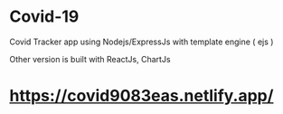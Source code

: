 # Covid-19

Covid Tracker app using Nodejs/ExpressJs with template engine ( ejs )


Other version is built with ReactJs, ChartJs

# https://covid9083eas.netlify.app/
